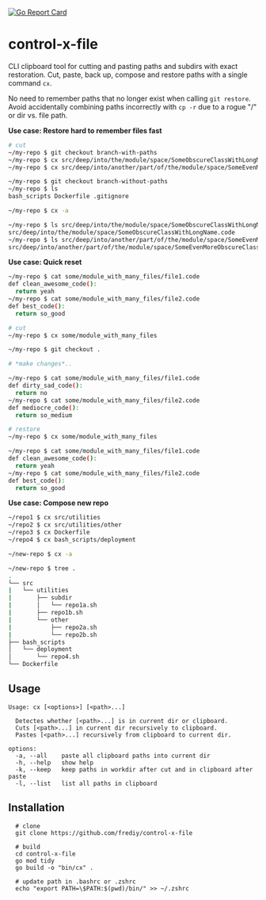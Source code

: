 [![Go Report Card](https://goreportcard.com/badge/github.com/frediy/control-x-file)](https://goreportcard.com/report/github.com/frediy/control-x-file)

# control-x-file
CLI clipboard tool for cutting and pasting paths and subdirs with exact restoration. Cut, paste, back up, compose and restore paths with a single command `cx`.

No need to remember paths that no longer exist when calling `git restore`. Avoid accidentally combining paths incorrectly  with `cp -r` due to a rogue "/" or dir vs. file path.

**Use case: Restore hard to remember files fast**
```bash
# cut
~/my-repo $ git checkout branch-with-paths
~/my-repo $ cx src/deep/into/the/module/space/SomeObscureClassWithLongName.code
~/my-repo $ cx src/deep/into/another/part/of/the/module/space/SomeEvenMoreObscureClassWithLongName.code

~/my-repo $ git checkout branch-without-paths
~/my-repo $ ls
bash_scripts Dockerfile .gitignore

~/my-repo $ cx -a

~/my-repo $ ls src/deep/into/the/module/space/SomeObscureClassWithLongName.code
src/deep/into/the/module/space/SomeObscureClassWithLongName.code
~/my-repo $ ls src/deep/into/another/part/of/the/module/space/SomeEvenMoreObscureClassWithLongName.code
src/deep/into/another/part/of/the/module/space/SomeEvenMoreObscureClassWithLongName.code
```

**Use case: Quick reset**
```bash
~/my-repo $ cat some/module_with_many_files/file1.code
def clean_awesome_code():
  return yeah
~/my-repo $ cat some/module_with_many_files/file2.code
def best_code():
  return so_good

# cut
~/my-repo $ cx some/module_with_many_files

~/my-repo $ git checkout .

# *make changes*..

~/my-repo $ cat some/module_with_many_files/file1.code
def dirty_sad_code():
  return no
~/my-repo $ cat some/module_with_many_files/file2.code
def mediocre_code():
  return so_medium

# restore
~/my-repo $ cx some/module_with_many_files

~/my-repo $ cat some/module_with_many_files/file1.code
def clean_awesome_code():
  return yeah
~/my-repo $ cat some/module_with_many_files/file2.code
def best_code():
  return so_good
```

**Use case: Compose new repo**
```bash
~/repo1 $ cx src/utilities
~/repo2 $ cx src/utilities/other
~/repo3 $ cx Dockerfile
~/repo4 $ cx bash_scripts/deployment

~/new-repo $ cx -a

~/new-repo $ tree .
.
└── src
|   └── utilities
|       ├── subdir
|       │   └── repo1a.sh
|       ├── repo1b.sh
|       └── other
|           ├── repo2a.sh
|           └── repo2b.sh
├── bash_scripts
│   └── deployment
│       └── repo4.sh
└── Dockerfile
```

## Usage
```
Usage: cx [<options>] [<path>...]

  Detectes whether [<path>...] is in current dir or clipboard.
  Cuts [<path>...] in current dir recursively to clipboard.
  Pastes [<path>...] recursively from clipboard to current dir.

options:
  -a, --all    paste all clipboard paths into current dir
  -h, --help   show help
  -k, --keep   keep paths in workdir after cut and in clipboard after paste
  -l, --list   list all paths in clipboard
```

## Installation
```
  # clone
  git clone https://github.com/frediy/control-x-file

  # build
  cd control-x-file
  go mod tidy
  go build -o "bin/cx" .

  # update path in .bashrc or .zshrc
  echo "export PATH=\$PATH:$(pwd)/bin/" >> ~/.zshrc
```
